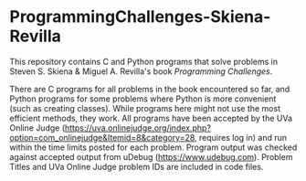 # ProgrammingChallenges-Skiena-Revilla
This repository contains C and Python programs that solve problems in Steven S. Skiena &amp; Miguel A. Revilla's book *Programming Challenges*.

There are C programs for all problems in the book encountered so far, and Python programs for some problems where Python is more convenient (such as creating classes). While programs here might not use the most efficient methods, they work. All programs have been accepted by the UVa Online Judge (https://uva.onlinejudge.org/index.php?option=com_onlinejudge&Itemid=8&category=28, requires log in) and run within the time limits posted for each problem. Program output was checked against accepted output from uDebug (https://www.udebug.com). Problem Titles and UVa Online Judge problem IDs are included in code files.
